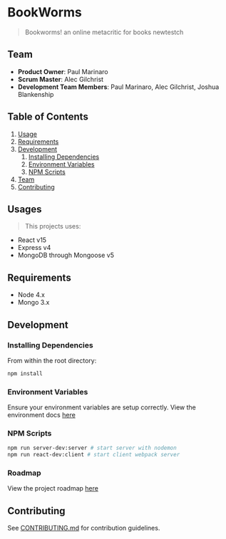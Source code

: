 # BookWorms
> Bookworms! an online metacritic for books
newtestch

## Team

  - __Product Owner__: Paul Marinaro
  - __Scrum Master__: Alec Gilchrist
  - __Development Team Members__: Paul Marinaro, Alec Gilchrist, Joshua Blankenship

## Table of Contents


1. [Usage](#usage)
1. [Requirements](#requirements)
1. [Development](#development)
    1. [Installing Dependencies](#installing-dependencies)
    1. [Environment Variables](#environment-variables)
    1. [NPM Scripts](#npm-scripts)
1. [Team](#team)
1. [Contributing](#contributing)


## Usages

> This projects uses:
  - React v15
  - Express v4
  - MongoDB through Mongoose v5

## Requirements

- Node 4.x
- Mongo 3.x

## Development

### Installing Dependencies

From within the root directory:

```sh
npm install
```

### Environment Variables

Ensure your environment variables are setup correctly. View the environment docs [here](/env.md)

### NPM Scripts

```sh
npm run server-dev:server # start server with nodemon
npm run react-dev:client # start client webpack server
```

### Roadmap

View the project roadmap [here](https://github.com/Book-worms/BookWorms/issues)

## Contributing

See [CONTRIBUTING.md](/_CONTRIBUTING.md) for contribution guidelines.
